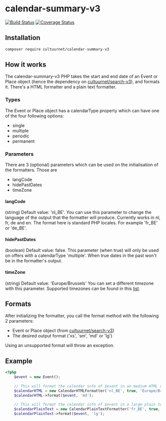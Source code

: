 # calendar-summary-v3

[![Build Status](https://travis-ci.org/cultuurnet/calendar-summary-v3.svg?branch=master)](https://travis-ci.org/cultuurnet/calendar-summary-v3) [![Coverage Status](https://coveralls.io/repos/cultuurnet/calendar-summary-v3/badge.svg?branch=master&service=github)](https://coveralls.io/github/cultuurnet/calendar-summary-v3?branch=master)

## Installation

```bash
composer require cultuurnet/calendar-summary-v3
```

## How it works
The calendar-summary-v3 PHP takes the start and end date of an Event or Place object (hence the dependency on [cultuurnet/search-v3](https://github.com/cultuurnet/search-v3)), 
and formats it. 
There's a HTML formatter and a plain text formatter.

### Types
The Event or Place object has a calendarType property which can have one of the four following options:
* single
* multiple
* periodic
* permanent

### Parameters
There are 3 (optional) parameters which can be used on the initialisation of the formatters. Those are
* langCode
* hidePastDates
* timeZone
#### langCode
(string) Default value: 'nl_BE'.
You can use this parameter to change the language of the output that the formatter will produce.
Currently works in nl, fr, de and en. The format here is standard PHP locales. For example 'fr_BE' or 'de_BE'.

#### hidePastDates
(boolean) Default value: false.
This parameter (when true) will only be used on offers with a calendarType 'multiple'. When true dates in the past won't be in the formatter's output.

#### timeZone
(string) Default value: 'Europe/Brussels'
You can set a different timezone with this parameter.
Supported timezones can be found in this [list](http://php.net/manual/en/timezones.php).

## Formats
After initializing the formatter, you call the format method with the following 2 parameters:
* Event or Place object (from [cultuurnet/search-v3](https://github.com/cultuurnet/search-v3))
* The desired output format ('xs', 'sm', 'md' or 'lg')

Using an unsupported format will throw an exception.

## Example
```php
<?php
    $event = new Event();
    
    // This will format the calendar info of $event in an medium HTML output 
    $calendarHTML = new CalendarHTMLFormatter('nl_BE', true, 'Europe/Brussels');
    $calendarHTML->format($event, 'md');
    
    // This will format the calendar info of $event in a large plain text output
    $calendarPlainText = new CalendarPlainTextFormatter('fr_BE', true, 'Europe/Paris');
    $calendarPlainText->format($event, 'lg');
```
